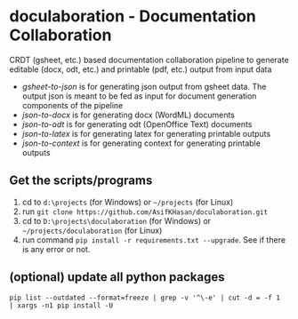 # doculaboration - Documentation Collaboration
CRDT (gsheet, etc.) based documentation collaboration pipeline to generate editable (docx, odt, etc.) and printable (pdf, etc.) output from input data

* *gsheet-to-json* is for generating json output from gsheet data. The output json is meant to be fed as input for document generation components of the pipeline
* *json-to-docx* is for generating docx (WordML) documents
* *json-to-odt* is for generating odt (OpenOffice Text) documents
* *json-to-latex* is for generating latex for generating printable outputs
* *json-to-context* is for generating context for generating printable outputs

## Get the scripts/programs
1. cd to ```d:\projects``` (for Windows) or ```~/projects``` (for Linux)
2. run ```git clone https://github.com/AsifKHasan/doculaboration.git```
3. cd to ```D:\projects\doculaboration``` (for Windows) or ```~/projects/doculaboration``` (for Linux)
4. run command ```pip install -r requirements.txt --upgrade```. See if there is any error or not.

## (optional) update all python packages
```
pip list --outdated --format=freeze | grep -v '^\-e' | cut -d = -f 1  | xargs -n1 pip install -U
```
